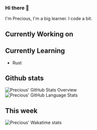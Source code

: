 ### Hi there 👋  
I'm Precious, I'm a big learner. I code a bit.

## Currently Working on  

## Currently Learning 
- Rust

## Github stats
![Precious' GitHub Stats Overview](https://github-readme-stats.vercel.app/api?username=Kyu&show_icons=true)  
![Precious' GitHub Language Stats](https://github-readme-stats.vercel.app/api/top-langs/?username=Kyu&exclude_repo=Kyu.github.io&layout=compact)

## This week
![Precious' Wakatime stats](https://github-readme-stats.vercel.app/api/wakatime?username=Yu&langs_count=5&layout=compact&hide_progress=true)


